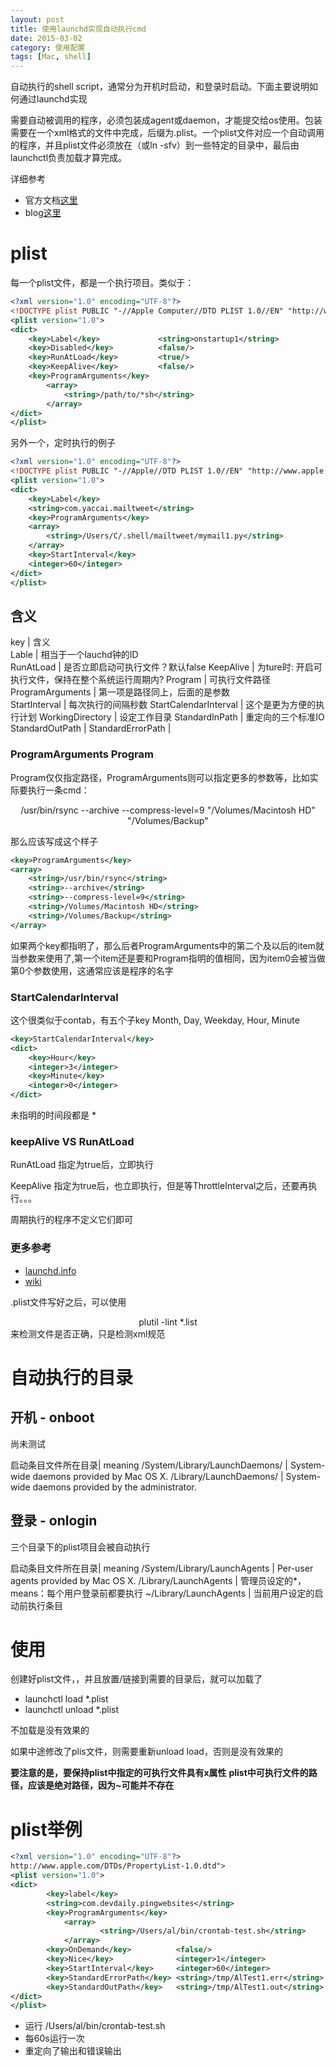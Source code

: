 ```yaml
---
layout: post
title: 使用launchd实现自动执行cmd
date: 2015-03-02
category: 使用配置
tags: [Mac, shell]
---
```


自动执行的shell script，通常分为开机时启动，和登录时启动。下面主要说明如何通过launchd实现

需要自动被调用的程序，必须包装成agent或daemon，才能提交给os使用。包装需要在一个xml格式的文件中完成，后缀为.plist。一个plist文件对应一个自动调用的程序，并且plist文件必须放在（或ln -sfv）到一些特定的目录中，最后由launchctl负责加载才算完成。

<!-- more -->

详细参考

- 官方文档[这里](https://developer.apple.com/library/mac/documentation/MacOSX/Conceptual/BPSystemStartup/Chapters/CreatingLaunchdJobs.html)
- blog[这里](http://www.tanhao.me/talk/1287.html/) 


# plist

每一个plist文件，都是一个执行项目。类似于：

```xml
<?xml version="1.0" encoding="UTF-8"?>
<!DOCTYPE plist PUBLIC "-//Apple Computer//DTD PLIST 1.0//EN" "http://www.apple.com/DTDs/PropertyList-1.0.dtd">
<plist version="1.0">
<dict>
    <key>Label</key>             <string>onstartup1</string>
    <key>Disabled</key>          <false/>
    <key>RunAtLoad</key>         <true/>
    <key>KeepAlive</key>         <false/>
    <key>ProgramArguments</key>
        <array>
            <string>/path/to/*sh</string>
        </array>
</dict>
</plist>
```

另外一个，定时执行的例子

```xml
<?xml version="1.0" encoding="UTF-8"?>
<!DOCTYPE plist PUBLIC "-//Apple//DTD PLIST 1.0//EN" "http://www.apple.com/DTDs/PropertyList-1.0.dtd">
<plist version="1.0">
<dict>
    <key>Label</key>
    <string>com.yaccai.mailtweet</string>
    <key>ProgramArguments</key>
    <array>
        <string>/Users/C/.shell/mailtweet/mymail1.py</string>
    </array>
    <key>StartInterval</key>
    <integer>60</integer>
</dict>
</plist>
```

## 含义

key                     | 含义                      
Lable                   | 相当于一个lauchd钟的ID                              
RunAtLoad               | 是否立即启动可执行文件？默认false 
KeepAlive               | 为ture时: 开启可执行文件，保持在整个系统运行周期内?
Program                 | 可执行文件路径                 
ProgramArguments        | 第一项是路径同上，后面的是参数  
StartInterval           | 每次执行的间隔秒数
StartCalendarInterval   | 这个是更为方便的执行计划
WorkingDirectory        | 设定工作目录
StandardInPath          | 重定向的三个标准IO
StandardOutPath         |
StandardErrorPath       |

### ProgramArguments Program

Program仅仅指定路径，ProgramArguments则可以指定更多的参数等，比如实际要执行一条cmd：
<center>/usr/bin/rsync --archive --compress-level=9 "/Volumes/Macintosh HD" "/Volumes/Backup"</center>

那么应该写成这个样子

```xml
<key>ProgramArguments</key>
<array>
    <string>/usr/bin/rsync</string>
    <string>--archive</string>
    <string>--compress-level=9</string>
    <string>/Volumes/Macintosh HD</string>
    <string>/Volumes/Backup</string>
</array>
```
如果两个key都指明了，那么后者ProgramArguments中的第二个及以后的item就当参数来使用了,第一个item还是要和Program指明的值相同，因为item0会被当做第0个参数使用，这通常应该是程序的名字

### StartCalendarInterval

这个很类似于contab，有五个子key Month, Day, Weekday, Hour, Minute

```xml
<key>StartCalendarInterval</key>
<dict>
    <key>Hour</key>
    <integer>3</integer>
    <key>Minute</key>
    <integer>0</integer>
</dict>
```

未指明的时间段都是 *

### keepAlive VS RunAtLoad

RunAtLoad 指定为true后，立即执行

KeepAlive 指定为true后，也立即执行，但是等ThrottleInterval之后，还要再执行。。。

周期执行的程序不定义它们即可

### 更多参考

- [launchd.info](http://launchd.info/)
- [wiki](https://en.wikipedia.org/wiki/Launchd)


.plist文件写好之后，可以使用  
<center>plutil -lint *.list</center>
来检测文件是否正确，只是检测xml规范

# 自动执行的目录

## 开机 - onboot

尚未测试

启动条目文件所在目录| meaning
/System/Library/LaunchDaemons/ | System-wide daemons provided by Mac OS X.
/Library/LaunchDaemons/ | System-wide daemons provided by the administrator.

## 登录 - onlogin

三个目录下的plist项目会被自动执行

启动条目文件所在目录| meaning
/System/Library/LaunchAgents    | Per-user agents provided by Mac OS X.
/Library/LaunchAgents           | 管理员设定的*，means：每个用户登录前都要执行
~/Library/LaunchAgents          | 当前用户设定的启动前执行条目


# 使用

创建好plist文件，，并且放置/链接到需要的目录后，就可以加载了

- launchctl load *.plist
- launchctl unload *.plist

不加载是没有效果的

如果中途修改了plis文件，则需要重新unload load，否则是没有效果的

**要注意的是，要保持plist中指定的可执行文件具有x属性** 
**plist中可执行文件的路径，应该是绝对路径，因为~可能并不存在**


# plist举例

```xml
<?xml version="1.0" encoding="UTF-8"?>
http://www.apple.com/DTDs/PropertyList-1.0.dtd">
<plist version="1.0">
<dict>
        <key>label</key>
        <string>com.devdaily.pingwebsites</string> 
        <key>ProgramArguments</key>
            <array>
                    <string>/Users/al/bin/crontab-test.sh</string>
            </array>
        <key>OnDemand</key>          <false/>
        <key>Nice</key>              <integer>1</integer>
        <key>StartInterval</key>     <integer>60</integer>
        <key>StandardErrorPath</key> <string>/tmp/AlTest1.err</string>
        <key>StandardOutPath</key>   <string>/tmp/AlTest1.out</string>
</dict>
</plist>
```

- 运行 /Users/al/bin/crontab-test.sh
- 每60s运行一次
- 重定向了输出和错误输出
